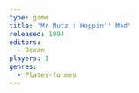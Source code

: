 ```yaml
---
type: game
title: 'Mr Nutz : Hoppin'' Mad'
released: 1994
editors: 
  - Ocean
players: 1
genres:
  - Plates-formes
---
```

